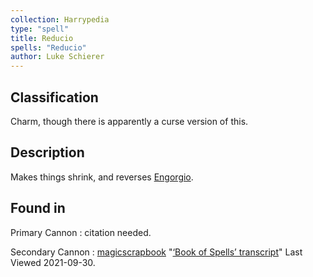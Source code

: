```yaml
---
collection: Harrypedia
type: "spell"
title: Reducio
spells: "Reducio"
author: Luke Schierer
---
```


## Classification

Charm, though there is apparently a curse version of this.

## Description

Makes things shrink, and reverses [Engorgio][].

[Engorgio]: engorgio/

## Found in

Primary Cannon
: citation needed.

Secondary Cannon
: [magicscrapbook](https://magicscrapbook.tumblr.com/)
"[‘Book of Spells’ transcript](https://magicscrapbook.tumblr.com/post/162085200042/book-of-spells-transcript)"
Last Viewed 2021-09-30.
